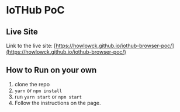 # IoTHub PoC

## Live Site

Link to the live site: [https://howlowck.github.io/iothub-browser-poc/](https://howlowck.github.io/iothub-browser-poc/)

## How to Run on your own
1. clone the repo
2. `yarn` or `npm install`
3. run `yarn start` or `npm start`
4. Follow the instructions on the page.
